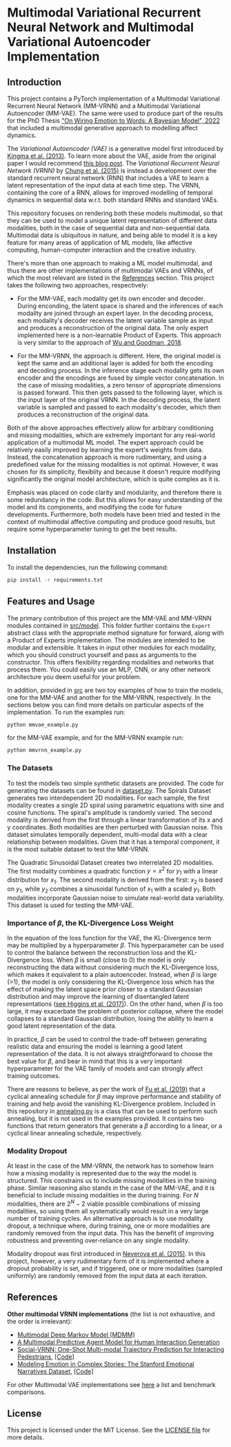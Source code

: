 # Multimodal Variational Recurrent Neural Network and Multimodal Variational Autoencoder Implementation

## Introduction

This project contains a PyTorch implementation of a Multimodal Variational Recurrent Neural Network (MM-VRNN) and a Multimodal Variational Autoencoder (MM-VAE). The same were used to produce part of the results for the PhD Thesis ["On Wiring Emotion to Words: A Bayesian Model", 2022](https://air.unimi.it/bitstream/2434/932589/2/phd_unimi_R12197.pdf) that included a multimodal generative approach to modelling affect dynamics.

The *Variational Autoencoder (VAE)* is a generative model first introduced by [Kingma et al. (2013)](https://arxiv.org/abs/1312.6114). To learn more about the VAE, aside from the original paper I would recommend [this blog post](https://lilianweng.github.io/posts/2018-08-12-vae/). The *Variational Recurrent Neural Network (VRNN)* by [Chung et al. (2015)](https://arxiv.org/abs/1511.06349) is instead a development over the standard recurrent neural network (RNN) that includes a VAE to learn a latent representation of the input data at each time step. The VRNN, containing the core of a RNN, allows for improved modelling of temporal dynamics in sequential data w.r.t. both standard RNNs and standard VAEs.

This repository focuses on rendering both these models multimodal, so that they can be used to model a unique latent representation of different data modalities, both in the case of sequential data and non-sequential data. Multimodal data is ubiquitous in nature, and being able to model it is a key feature for many areas of application of ML models, like affective computing, human-computer interaction and the creative industry.

There's more than one approach to making a ML model multimodal, and thus there are other implementations of multimodal VAEs and VRNNs, of which the most relevant are listed in the [References](#references) section. This project takes the following two approaches, respectively:

+ For the MM-VAE, each modality get its own encoder and decoder. During enconding, the latent space is shared and the inferences of each modality are joined through an expert layer. In the decoding process, each modality's decoder receives the latent variable sample as input and produces a reconstruction of the original data. The only expert implemented here is a non-learnable Product of Experts. This approach is very similar to the approach of [Wu and Goodman, 2018](https://arxiv.org/pdf/1802.05335).

+ For the MM-VRNN, the approach is different. Here, the original model is kept the same and an additional layer is added for both the encoding and decoding process. In the inference stage each modality gets its own encoder and the encodings are fused by simple vector concatenation. In the case of missing modalities, a zero tensor of appropriate dimensions is passed forward. This then gets passed to the following layer, which is the input layer of the original VRNN. In the decoding process, the latent variable is sampled and passed to each modality's decoder, which then produces a reconstruction of the original data.

Both of the above approaches effectively allow for arbitrary conditioning and missing modalities, which are extremely important for any real-world application of a multimodal ML model. The expert approach could be relatively easily improved by learning the expert's weights from data. Instead, the concatenation approach is more rudimentary, and using a predefined value for the missing modalities is not optimal. However, it was chosen for its simplicity, flexiblity and because it doesn't require modifying significantly the original model architecture, which is quite complex as it is.

Emphasis was placed on code clarity and modularity, and therefore there is some redundancy in the code. But this allows for easy understanding of the model and its components, and modifying the code for future developments. Furthermore, both models have been tried and tested in the context of multimodal affective computing and produce good results, but require some hyperparameter tuning to get the best results.

## Installation

To install the dependencies, run the following command:

```bash
pip install -r requirements.txt
```

## Features and Usage

The primary contribution of this project are the MM-VAE and MM-VRNN modules contained in [src/model](src/model/). This folder further contains the `Expert` abstract class with the appropriate method signature for forward, along with a Product of Experts implementation. The modules are intended to be modular and extensible. It takes in input other modules for each modality, which you should construct yourself and pass as arguments to the constructor. This offers flexibility regarding modalities and networks that process them. You could easily use an MLP, CNN, or any other network architecture you deem useful for your problem.

In addition, provided in [src](src/) are two toy examples of how to train the models, one for the MM-VAE and another for the MM-VRNN, respectively. In the sections below you can find more details on particular aspects of the implementation. To run the examples run:

```bash
python mmvae_example.py
```

for the MM-VAE example, and for the MM-VRNN example run:

```bash
python mmvrnn_example.py
```

### The Datasets

To test the models two simple synthetic datasets are provided. The code for generating the datasets can be found in [dataset.py](src/dataset.py). The Spirals Dataset generates two interdependent 2D modalities. For each sample, the first modality creates a single 2D spiral using parametric equations with sine and cosine functions. The spiral's amplitude is randomly varied. The second modality is derived from the first through a linear transformation of its x and y coordinates. Both modalities are then perturbed with Gaussian noise. This dataset simulates temporally dependent, multi-modal data with a clear relationship between modalities. Given that it has a temporal component, it is the most suitable dataset to test the MM-VRNN.

The Quadratic Sinusoidal Dataset creates two interrelated 2D modalities. The first modality combines a quadratic function $y = x^2$ for $y_1$ with a linear distribution for $x_1$. The second modality is derived from the first: $x_2$ is based on $y_1$, while $y_2$ combines a sinusoidal function of $x_1$ with a scaled $y_1$. Both modalities incorporate Gaussian noise to simulate real-world data variability. This dataset is used for testing the MM-VAE.

### Importance of $\beta$, the KL-Divergence Loss Weight

In the equation of the loss function for the VAE, the KL-Divergence term may be multiplied by a hyperparameter $\beta$. This hyperparameter can be used to control the balance between the reconstruction loss and the KL-Divergence loss. When $\beta$ is small (close to 0) the model is only reconstructing the data without considering much the KL-Divergence loss, which makes it equivalent to a plain autoencoder. Instead, when $\beta$ is large (>1), the model is only considering the KL-Divergence loss which has the effect of making the latent space prior closer to a standard Gaussian distribution and may improve the learning of disentangled latent representations ([see Higgins et al. (2017)](https://openreview.net/pdf?id=Sy2fzU9gl)). On the other hand, when $\beta$ is too large, it may exacerbate the problem of posterior collapse, where the model collapses to a standard Gaussian distribution, losing the ability to learn a good latent representation of the data.

In practice, $\beta$ can be used to control the trade-off between generating realistic data and ensuring the model is learning a good latent representation of the data. It is not always straightforward to choose the best value for $\beta$, and bear in mind that this is a very important hyperparameter for the VAE family of models and can strongly affect training outcomes.

There are reasons to believe, as per the work of [Fu et al. (2019)](https://arxiv.org/pdf/1903.10145) that a cyclical annealing schedule for $\beta$ may improve performance and stability of training and help avoid the vanishing KL-Divergence problem. Included in this repository in [annealing.py](src/model/annealing.py) is a class that can be used to perform such annealing, but it is not used in the examples provided. It contains two functions that return generators that generate a $\beta$ according to a linear, or a cyclical linear annealing schedule, respectively.

### Modality Dropout

At least in the case of the MM-VRNN, the network has to somehow learn how a missing modality is represented due to the way the model is structured. This constrains us to include missing modalities in the training phase. Similar reasoning also stands in the case of the MM-VAE, and it is beneficial to include missing modalities in the during training. For $N$ modalities, there are $2^N - 2$ viable possible combinations of missing modalities, so using them all systematically would result in a very large number of training cycles. An alternative approach is to use modality dropout, a technique where, during training, one or more modalities are randomly removed from the input data. This has the benefit of improving robustness and preventing over-reliance on any single modality.

Modality dropout was first introduced in [Neverova et al. (2015)](https://arxiv.org/pdf/1501.00102). In this project, however, a very rudimentary form of it is implemented where a dropout probability is set, and if triggered, one or more modalities (sampled uniformly) are randomly removed from the input data at each iteration.

## References

**Other multimodal VRNN implementations** (the list is not exhaustive, and the order is irrelevant):

+ [Multimodal Deep Markov Model (MDMM)](https://github.com/ztangent/multimodal-dmm)
+ [A Multimodal Predictive Agent Model for Human Interaction Generation](https://openaccess.thecvf.com/content_CVPRW_2020/papers/w66/Baruah_A_Multimodal_Predictive_Agent_Model_for_Human_Interaction_Generation_CVPRW_2020_paper.pdf)
+ [Social-VRNN: One-Shot Multi-modal Trajectory Prediction for Interacting Pedestrians](https://proceedings.mlr.press/v155/brito21a/brito21a.pdf), [[Code]](https://github.com/tud-amr/social_vrnn)
+ [Modeling Emotion in Complex Stories: The Stanford Emotional Narratives Dataset](https://ieeexplore.ieee.org/stamp/stamp.jsp?arnumber=8913483&casa_token=EQfQ5eQNEgAAAAAA:lvE9NLGsecEoBOGQrmGKn7ab0b3LpJ75xDbyrsXpYUL4W1c6fzE-t-EVLnMPDscNu5kBKjhR&tag=1), [[Code]](https://github.com/desmond-ong/TAC-EA-model)

For other Multimodal VAE implementations see [here](https://arxiv.org/pdf/2209.03048) a list and benchmark comparisons.

## License

This project is licensed under the MIT License. See the [LICENSE file](LICENSE) for more details.
